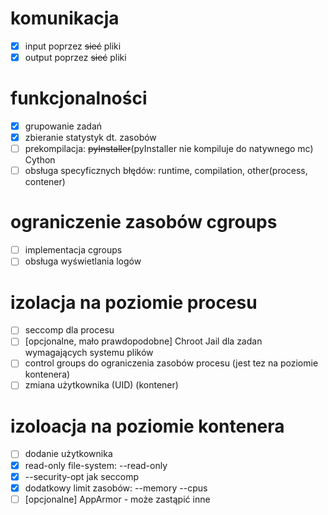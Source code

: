 # komunikacja
- [x] input poprzez ~~sieć~~ pliki
- [x] output poprzez ~~sieć~~ pliki
# funkcjonalności
- [x] grupowanie zadań
- [x] zbieranie statystyk dt. zasobów
- [ ] prekompilacja: ~~pyInstaller~~(pyInstaller nie kompiluje do natywnego mc) Cython
- [ ] obsługa specyficznych błędów: runtime, compilation, other(process, contener)
# ograniczenie zasobów  cgroups
- [ ] implementacja cgroups
- [ ] obsługa wyświetlania logów
# izolacja na poziomie procesu
- [ ] seccomp dla procesu
- [ ] [opcjonalne, mało prawdopodobne] Chroot Jail dla zadan wymagających systemu plików
- [ ] control groups do ograniczenia zasobów procesu (jest tez na poziomie kontenera)
- [ ] zmiana użytkownika (UID) (kontener)
# izoloacja na poziomie kontenera
- [ ] dodanie użytkownika
- [x] read-only file-system: --read-only
- [x] --security-opt jak seccomp
- [x] dodatkowy limit zasobów: --memory --cpus
- [ ] [opcjonalne] AppArmor - może zastąpić inne
